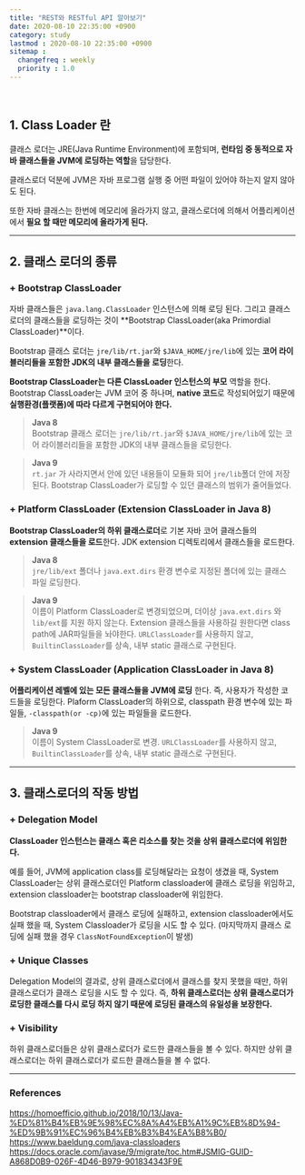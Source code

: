 ```yaml
---
title: "REST와 RESTful API 알아보기"
date: 2020-08-10 22:35:00 +0900
category: study
lastmod : 2020-08-10 22:35:00 +0900
sitemap :
  changefreq : weekly
  priority : 1.0
---
```


<br>

## 1. Class Loader 란

클래스 로더는 JRE(Java Runtime Environment)에 포함되며, **런타임 중 동적으로 자바 클래스들을 JVM에 로딩하는 역할**을 담당한다.  
  
클래스로더 덕분에 JVM은 자바 프로그램 실행 중 어떤 파일이 있어야 하는지 알지 않아도 된다.  
  
또한 자바 클래스는 한번에 메모리에 올라가지 않고, 클래스로더에 의해서 어플리케이션에서 **필요 할 때만 메모리에 올라가게 된다.**

---

## 2. 클래스 로더의 종류

### + Bootstrap ClassLoader

자바 클래스들은 `java.lang.ClassLoader` 인스턴스에 의해 로딩 된다. 그리고 클래스로더의 클래스들을 로딩하는 것이 **Bootstrap ClassLoader(aka Primordial ClassLoader)**이다.  
  
Bootstrap 클래스 로더는 `jre/lib/rt.jar`와 `$JAVA_HOME/jre/lib`에 있는 **코어 라이블러리들을 포함한 JDK의 내부 클래스들을 로딩**한다.  
  
**Bootstrap ClassLoader는 다른 ClassLoader 인스턴스의 부모** 역할을 한다. Bootstrap ClassLoader는 JVM 코어 중 하나며, **native 코드**로 작성되어있기 때문에 **실행환경(플랫폼)에 따라 다르게 구현되어야 한다.**  

> **Java 8**  
Bootstrap 클래스 로더는 `jre/lib/rt.jar`와 `$JAVA_HOME/jre/lib`에 있는 코어 라이블러리들을 포함한 JDK의 내부 클래스들을 로딩한다.
  
> **Java 9**  
`rt.jar` 가 사라지면서 안에 있던 내용들이 모듈화 되어 `jre/lib`폴더 안에 저장된다. Bootstrap ClassLoader가 로딩할 수 있던 클래스의 범위가 줄어들었다.

### + Platform ClassLoader (Extension ClassLoader in Java 8)

**Bootstrap ClassLoader의 하위 클래스로더**로 기본 자바 코어 클래스들의 **extension 클래스들을 로드**한다. JDK extension 디렉토리에서 클래스들을 로드한다.  
  
> **Java 8**  
`jre/lib/ext` 폴더나 `java.ext.dirs` 환경 변수로 지정된 폴더에 있는 클래스 파일 로딩한다.
  
> **Java 9**  
이름이 Platform ClassLoader로 변경되었으며, 더이상 `java.ext.dirs` 와 `lib/ext`를 지원 하지 않는다. Extension 클래스들을 사용하길 원한다면 class path에 JAR파일들을 놔야한다. `URLClassLoader`를 사용하지 않고, `BuiltinClassLoader`를 상속, 내부 static 클래스로 구현된다.

### + System ClassLoader (Application ClassLoader in Java 8)

**어플리케이션 레벨에 있는 모든 클래스들을 JVM에 로딩** 한다. 즉, 사용자가 작성한 코드들을 로딩한다. Plaform ClassLoader의 하위으로, classpath 환경 변수에 있는 파일들, `-classpath(or -cp)`에 있는 파일들을 로드한다.
  
> **Java 9**  
이름이 System ClassLoader로 변경.  `URLClassLoader`를 사용하지 않고, `BuiltinClassLoader`를 상속, 내부 static 클래스로 구현된다.

---

## 3. 클래스로더의 작동 방법

### + Delegation Model

**ClassLoader 인스턴스는 클래스 혹은 리소스를 찾는 것을 상위 클래스로더에 위임한다.**  
  
예를 들어, JVM에 application class를 로딩해달라는 요청이 생겼을 때, System ClassLoader는 상위 클래스로더인 Platform classloader에 클래스 로딩을 위임하고, extension classloader는 bootstrap classloader에 위임한다.  
  
Bootstrap classloader에서 클래스 로딩에 실패하고, extension classloader에서도 실패 했을 때, System Classloader가 로딩을 시도 할 수 있다. (마지막까지 클래스 로딩에 실패 했을 경우 `ClassNotFoundException`이 발생)

### + Unique Classes

Delegation Model의 결과로, 상위 클래스로더에서 클래스를 찾지 못했을 때만, 하위 클래스로더가 클래스 로딩을 시도 할 수 있다. 즉, **하위 클래스로더는 상위 클래스로더가 로딩한 클래스를 다시 로딩 하지 않기 때문에 로딩된 클래스의 유일성을 보장한다.**

### + Visibility

하위 클래스로더들은 상위 클래스로더가 로드한 클래스들을 볼 수 있다. 하지만 상위 클래스로더는 하위 클래스로더가 로드한 클래스들을 볼 수 없다.

---

### References

https://homoefficio.github.io/2018/10/13/Java-%ED%81%B4%EB%9E%98%EC%8A%A4%EB%A1%9C%EB%8D%94-%ED%9B%91%EC%96%B4%EB%B3%B4%EA%B8%B0/
https://www.baeldung.com/java-classloaders
https://docs.oracle.com/javase/9/migrate/toc.htm#JSMIG-GUID-A868D0B9-026F-4D46-B979-901834343F9E